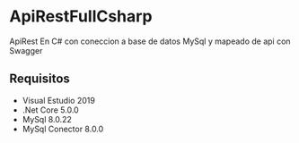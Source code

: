 # ApiRestFullCsharp
ApiRest En C# con coneccion a base de datos MySql y mapeado de api con Swagger

## Requisitos

* Visual Estudio 2019
* .Net Core 5.0.0
* MySql 8.0.22
* MySql Conector 8.0.0




